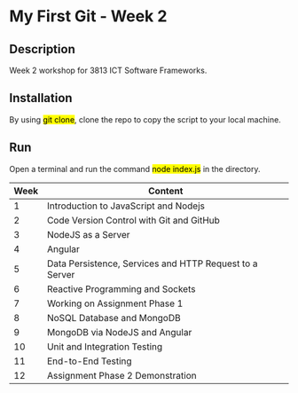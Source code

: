 # My First Git - Week 2
## Description
Week 2 workshop for 3813 ICT Software Frameworks.

## Installation
By using <mark>git clone</mark>, clone the repo to copy the script to your local machine. 

## Run
Open a terminal and run the command <mark>node index.js</mark> in the directory.

| Week | Content |
| ---- | ------------------------------ |
| 1 | Introduction to JavaScript and Nodejs |
| 2 | Code Version Control with Git and GitHub |
| 3 | NodeJS as a Server |
| 4 | Angular |
| 5 | Data Persistence, Services and HTTP Request to a Server |
| 6 | Reactive Programming and Sockets |
| 7 | Working on Assignment Phase 1 |
| 8 | NoSQL Database and MongoDB |
| 9 | MongoDB via NodeJS and Angular |
| 10 | Unit and Integration Testing |
| 11 | End-to-End Testing |
| 12 | Assignment Phase 2 Demonstration|
